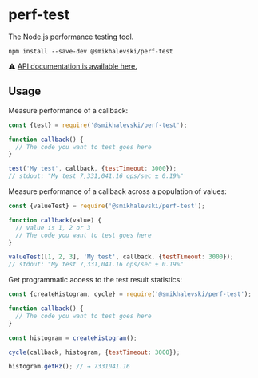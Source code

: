# perf-test

The Node.js performance testing tool.

```shell
npm install --save-dev @smikhalevski/perf-test
```

⚠️ [API documentation is available here.](https://smikhalevski.github.io/perf-test/)

## Usage

Measure performance of a callback:

```js
const {test} = require('@smikhalevski/perf-test');

function callback() {
  // The code you want to test goes here
}

test('My test', callback, {testTimeout: 3000});
// stdout: "My test 7,331,041.16 ops/sec ± 0.19%"
```

Measure performance of a callback across a population of values:

```js
const {valueTest} = require('@smikhalevski/perf-test');

function callback(value) {
  // value is 1, 2 or 3 
  // The code you want to test goes here
}

valueTest([1, 2, 3], 'My test', callback, {testTimeout: 3000});
// stdout: "My test 7,331,041.16 ops/sec ± 0.19%"
```

Get programmatic access to the test result statistics:

```js
const {createHistogram, cycle} = require('@smikhalevski/perf-test');

function callback() {
  // The code you want to test goes here
}

const histogram = createHistogram();

cycle(callback, histogram, {testTimeout: 3000});

histogram.getHz(); // → 7331041.16
```

